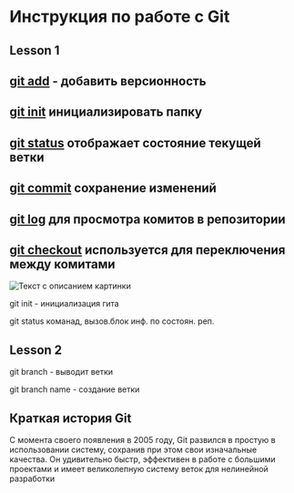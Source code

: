 # Инструкция по работе с Git

## Lesson 1

<u>git add</u> - добавить версионность
---

<u>git init</u> инициализировать папку
---
<u>git status</u> отображает состояние текущей ветки
---
<u>git commit</u> сохранение изменений
---
<u>git log</u> для просмотра комитов в репозитории
---
<u>git checkout</u> используется для переключения между комитами
---

<image src="./img/1.jpg" alt="Текст с описанием картинки">

git init - инициализация гита

git status команад, вызов.блок инф. по состоян. реп.

## Lesson 2

git branch - выводит ветки

git branch name - создание ветки

## Краткая история Git

С момента своего появления в 2005 году, Git развился в простую в использовании систему, сохранив при этом свои изначальные качества. Он удивительно быстр, эффективен в работе с большими проектами и имеет великолепную систему веток для нелинейной разработки